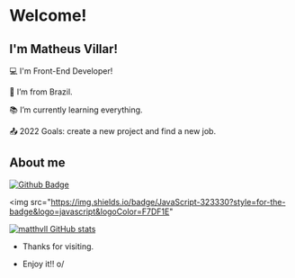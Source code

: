 # Welcome!

## I'm Matheus Villar!

:computer: I'm Front-End Developer!

:house_with_garden: I’m from Brazil.

:books: I’m currently learning everything.

:outbox_tray: 2022 Goals: create a new project and find a new job.

## About me

[![Github Badge](https://img.shields.io/badge/-Github-000?style=flat-square&logo=Github&logoColor=white&link=https://github.com/matthvll)](https://github.com/matthvll)


<img src="https://img.shields.io/badge/JavaScript-323330?style=for-the-badge&logo=javascript&logoColor=F7DF1E"

[![matthvll GitHub stats](https://github-readme-stats.vercel.app/api?username=matthvll)](https://github.com/matthvll/github-readme-stats)
     
     
- Thanks for visiting.

- Enjoy it!! o/
